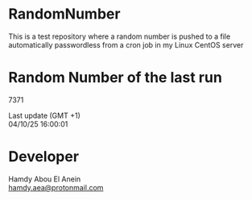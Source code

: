# RandomNumber    
This is a test repository where a random number is pushed to a file automatically passwordless from a cron job in my Linux CentOS server    
# Random Number of the last run   
7371
      
Last update (GMT +1)    
04/10/25 16:00:01
# Developer    
Hamdy Abou El Anein   
hamdy.aea@protonmail.com
